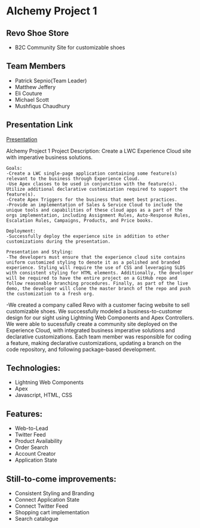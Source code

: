 # Alchemy Project 1
## Revo Shoe Store
- B2C Community Site for customizable shoes
## Team Members
- Patrick Sepnio(Team Leader)
- Matthew Jeffery
- Eli Couture
- Michael Scott
- Mushfiqus Chaudhury

## Presentation Link
[Presentation](https://docs.google.com/presentation/d/1eZroU5rQ8LY7iFSTtezcItdt_O3fOCUGDyErl8SI9LA/edit?usp=sharing)

Alchemy Project 1
Project Description: Create a LWC Experience Cloud site with imperative business solutions.

	Goals:
	-Create a LWC single-page application containing some feature(s) relevant to the business through Experience Cloud.
	-Use Apex classes to be used in conjunction with the feature(s).
	Utilize additional declarative customization required to support the feature(s).
	-Create Apex Triggers for the business that meet best practices.
	-Provide an implementation of Sales & Service Cloud to include the unique tools and capabilities of these cloud apps as a part of the orgs implementation, including Assignment Rules, Auto-Response Rules, Escalation Rules, Campaigns, Products, and Price books.
	
	Deployment:
	-Successfully deploy the experience site in addition to other customizations during the presentation.

	Presentation and Styling:
	-The developers must ensure that the experience cloud site contains uniform customized styling to denote it as a polished and branded experience. Styling will require the use of CSS and leveraging SLDS with consistent styling for HTML elements. Additionally, the developer will be required to have the entire project on a GitHub repo and follow reasonable branching procedures. Finally, as part of the live demo, the developer will clone the master branch of the repo and push the customization to a fresh org.
	
  -We created a company called Revo with a customer facing website to sell customizable shoes. We successfully modeled a business-to-customer design for our sight using Lightning Web Components and Apex Controllers. We were able to sucessfully create a community site deployed on the Experience Cloud, with integrated business imperative solutions and declarative customizations. Each team member was responsible for coding a feature, making declarative customizations, updating a branch on the code repository, and following package-based development.

## Technologies: 
- Lightning Web Components
- Apex
- Javascript, HTML, CSS

## Features:
- Web-to-Lead 
- Twitter Feed
- Product Availability
- Order Search
- Account Creator
- Application State

## Still-to-come improvements:
- Consistent Styling and Branding
- Connect Application State
- Connect Twitter Feed 
- Shopping cart implementation
- Search catalogue
